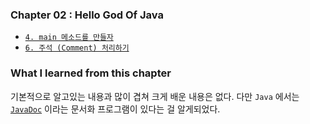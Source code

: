 
### Chapter 02 : Hello God Of Java

- [`4. main 메소드를 만들자`](./section_04_06.md)
- [`6. 주석 (Comment) 처리하기`](./section_04_06.md)

### What I learned from this chapter

기본적으로 알고있는 내용과 많이 겹쳐 크게 배운 내용은 없다. 다만 `Java` 에서는 [`JavaDoc`](https://en.wikipedia.org/wiki/Javadoc) 이라는 문서화 프로그램이 있다는 걸 알게되었다.

